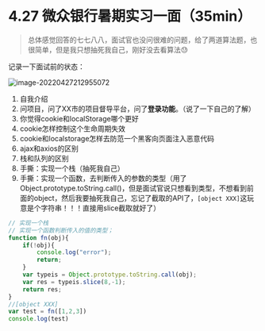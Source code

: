 # 4.27 微众银行暑期实习一面（35min）

> 总体感觉回答的七七八八，面试官也没问很难的问题，给了两道算法题，也很简单，但是我只想抽死我自己，刚好没去看算法:sweat:

记录一下面试前的状态：

![image-20220427212955072](https://s2.loli.net/2022/04/27/IkeyTzm4rjYLtGo.png)

1. 自我介绍
2. 问项目，问了XX市的项目督导平台，问了**登录功能**。（说了一下自己的了解）
3. 你觉得cookie和localStorage哪个更好
4. cookie怎样控制这个生命周期失效
5. cookie和localstorage怎样去防范一个黑客向页面注入恶意代码
6. ajax和axios的区别
7. 栈和队列的区别
8. 手撕：实现一个栈（抽死我自己）
9. 手撕：实现一个函数，去判断传入的参数的类型（用了Object.prototype.toString.call()，但是面试官说只想看到类型，不想看到前面的object，然后我要抽死我自己，忘记了截取的API了，`[object XXX]`这玩意是个字符串！！！直接用slice截取就好了）

```javascript
// 实现一个栈
// 实现一个函数判断传入的值的类型；
function fn(obj){
    if(!obj){
        console.log("error");
        return;
    }
    var typeis = Object.prototype.toString.call(obj);
    var res = typeis.slice(8,-1);
    return res;
}
//[object XXX]
var test = fn([1,2,3])
console.log(test)
```



